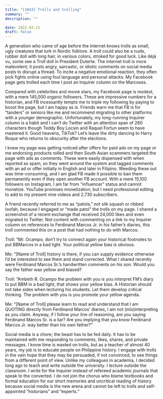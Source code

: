 ```yaml
---
title: "[1043] Trolls and trolling"
summary: ""
description: ""

date: 2022-03-11
draft: false
---
```


A generation who came of age before the internet knows trolls as small, ugly creatures that lurk in Nordic folklore. A troll could also be a nude, rubber doll with long hair, in various colors, stroked for good luck. Like déjà vu, some see a Troll doll in President Duterte. The internet troll is more malevolent; it posts angry, sarcastic, or idiotic comments on social media posts to disrupt a thread. To incite a negative emotional reaction, they often pick fights online using foul language and personal attacks. My Facebook page gets trolled each time I post an Inquirer column on the Marcoses.

Compared with celebrities and movie stars, my Facebook page is modest, with a mere 145,000 organic followers. These are impressive numbers for a historian, and FB incessantly tempts me to triple my following by paying to boost the page, but I am happy as is. Friends warn me that FB is for “tanders” or seniors like me and recommend migrating to other platforms with a younger demographic. Unfortunately, my long-running Inquirer column is a habit and I can’t do Twitter with an attention span of 280 characters though Teddy Boy Locsin and Raquel Fortun seem to have mastered it. Good heavens, TikTok? Let’s leave the dirty dancing to Harry Roque who returns to obscurity after the elections.

I knew my page was getting noticed after offers for paid ads on my page or me endorsing products rolled and then South Asian scammers targeted the page with ads as comments. These were easily dispensed with when reported as spam, so they went around the system and tagged comments with an ad or offer initially in English and later in Filipino. Weeding these out was time-consuming, and I am glad FB made it possible to ban them permanently even if they open another FB account. With a mere 15,100 followers on Instagram, I am far from “influencer” status and cannot monetize. YouTube promises monetization, but I need professional editing to add to my present nine videos and 2,730 subscribers.

A friend recently referred to me as “patola,” not silk squash or ribbed loofah, because I engaged or “made patol” the trolls on my page. I shared a screenshot of a recent exchange that received 24,000 likes and even migrated to Twitter. Not content with commenting on a link to my Inquirer column on references to Ferdinand Marcos Jr. in his father’s diaries, this troll commented this on a post that had nothing to do with Marcos:

Troll: “Mr. Ocampo, don’t try to connect again your historical footnotes to put BBMarcos in a bad light. Your political yellow bias is obvious.

Me: “[Name of Troll] history is there, if you can supply evidence otherwise I’d be interested to see them and stand corrected. What I shared recently were Ferdinand Marcos Sr.’s handwritten comments on his son. Would you say the father was yellow and biased?

Troll: “Ambeth R. Ocampo the problem with you is you interpret FM’s diary to put BBM in a bad light, that shows your yellow bias. A Historian should not take sides when lecturing his students. Let them develop critical thinking. The problem with you is you promote your yellow agenda.

Me: “[Name of Troll] please learn to read and understand that I am QUOTING directly from Ferdinand Marcos’ diaries, I am not (mis)interpreting as you claim. Anyway, if I follow your line of reasoning, are you saying Ferdinand Marcos Sr. is a liar? Are you implying that you know Ferdinand Marcos Jr. way better than his own father?”

Social media is a chore; the beast has to be fed daily. It has to be maintained with me responding to comments, likes, shares, and private messages. I know time is wasted on trolls, but as a teacher of almost 40 years, my job is to educate people on Philippine history. I engage with trolls in the vain hope that they may be persuaded, if not convinced, to see things from a different point of view. Unlike my colleagues in academia, I decided long ago to teach and write outside the university. I lecture outside the classroom. I write for the Inquirer instead of refereed academic journals that speak to the converted. I do not join the chorus who blame textbooks and formal education for our short memories and uncritical reading of history because social media is the new arena and cannot be left to trolls and self-appointed “historians” and “experts.”

